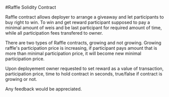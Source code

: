 #Raffle Solidity Contract

Raffle contract allows deployer to arrange a giveaway and let participants to buy right to win.
To win and get reward participant supposed to pay a minimal amount of weis and be last participant for required amount of time, 
while all participation fees transfered to owner.

There are two types of Raffle contracts, growing and not growing. Growing raffle's participation price is increasing,
if participant pays amount that is more than minimal participation price, it will become new minimal participation price.

Upon deployement owner requested to set reward as a value of transaction, participation price, time to hold contract in seconds,
true/false if contract is growing or not.

Any feedback would be appreciated.